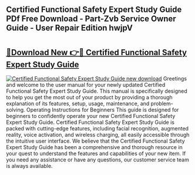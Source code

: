 ## Certified Functional Safety Expert Study Guide PDf Free Download - Part-Zvb Service Owner Guide - User Repair Edition hwjpV

# <h2><a href="http://bc80357.oget.top/?id=Certified+Functional+Safety+Expert+Study+Guide">🔗Download New 👉🔴 Certified Functional Safety Expert Study Guide</a></h2>

[![Certified Functional Safety Expert Study Guide new download](https://i.imgur.com/5g1atiW.png)](http://bc80357.oget.top/?id=Certified+Functional+Safety+Expert+Study+Guide)
Greetings and welcome to the user manual for your newly updated Certified Functional Safety Expert Study Guide. This manual is specifically designed to help you get the most out of your product by providing a thorough explanation of its features, setup, usage, maintenance, and problem-solving. Operating Instructions for Beginners This guide is designed for beginners to confidently operate your new Certified Functional Safety Expert Study Guide. Certified Functional Safety Expert Study Guide is packed with cutting-edge features, including facial recognition, augmented reality, voice activation, and wireless charging, all easily accessible through the intuitive user interface. We believe that the Certified Functional Safety Expert Study Guide has been a comprehensive and thorough resource in your quest to understand the features and capabilities of your new item. If you need any assistance or have any questions, our customer service team is always available.
